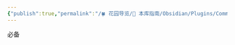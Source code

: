 ```yaml
---
{"publish":true,"permalink":"/🍀 花园导览/🧰 本库指南/Obsidian/Plugins/Commander.md","aliases":"cmdr","title":"Commander","created":"2023-01-23","modified":"2025-07-10","cssclasses":""}
---
```



必备
